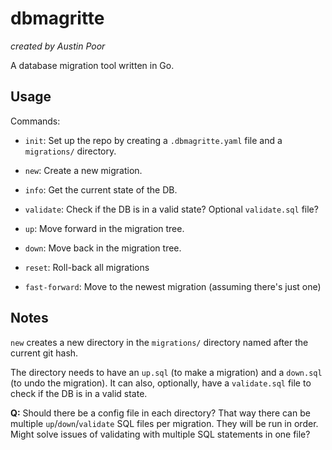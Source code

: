 # dbmagritte

_created by Austin Poor_

A database migration tool written in Go.

## Usage

Commands:
* `init`: Set up the repo by creating a `.dbmagritte.yaml` file and a `migrations/` directory.
* `new`: Create a new migration.
* `info`: Get the current state of the DB.
* `validate`: Check if the DB is in a valid state? Optional `validate.sql` file?

* `up`: Move forward in the migration tree.
* `down`: Move back in the migration tree.
* `reset`: Roll-back all migrations
* `fast-forward`: Move to the newest migration (assuming there's just one)

## Notes

`new` creates a new directory in the `migrations/` directory named after the current git hash.

The directory needs to have an `up.sql` (to make a migration) and a `down.sql` (to undo the migration). It can also, optionally, have a `validate.sql` file to check if the DB is in a valid state.

**Q:** Should there be a config file in each directory? That way there can be multiple `up`/`down`/`validate` SQL files per migration. They will be run in order. Might solve issues of validating with multiple SQL statements in one file?

